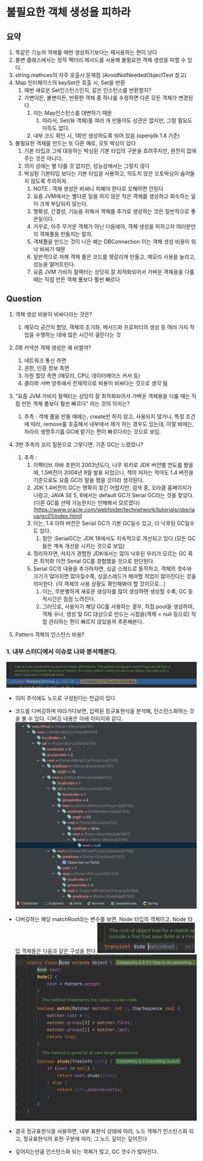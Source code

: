 # 불필요한 객체 생성을 피하라

## 요약
1. 똑같은 기능의 객체를 매번 생성하기보다는 재사용하는 편이 낫다
2. 불변 클래스에서는 정적 팩터리 메서드를 사용해 불필요한 객체 생성을 피할 수 있다.
3. string.mathces의 자주 호출시 문제점 (AvoidNotNeededObjectTest 참고)
4. Map 인터페이스의 keySet은 호출 시, Set을 반환
   1. 매번 새로운 Set인스턴스인지, 같은 인스턴스를 반환할지?
   2. 가변이든, 불변이든, 반환한 객체 중 하나를 수정하면 다른 모든 객체가 변경된다.
      1. 이는 Map인스턴스를 대변하기 때문
         1. 따라서, Set(뷰 객체)를 여러 개 만들어도 상관은 없지만, 그럴 필요도 이득도 없다.
      2. 내부 코드 확인 시, 1회만 생성하도록 되어 있음 (openjdk 1.8 기준)
5. 불필요한 객체를 만드는 또 다른 예로, 오토 박싱이 있다
   1. 기본 타입과 그에 대응하는 박싱된 기본 타입의 구분을 흐려주지만, 완전히 없애주는 것은 아니다.
   2. 의미 상에는 별 다를 것 없지만, 성능상에서는 그렇지 않다
   3. 박싱된 기본타입 보다는 기본 타입을 사용하고, 의도치 않은 오토박싱이 숨어들지 않도록 주의하자.
      1. NOTE : 객체 생성은 비싸니 피해야 한다로 오해하면 안된다
      2. 요즘 JVM에서는 별다른 일을 하지 않은 작은 객체를 생성하고 회수하는 일이 크게 부담되지 않는다. 
      3. 명확성, 간결성, 기능을 위해서 객체를 추가로 생성하는 것은 일반적으로 좋은일이다.
      4. 거꾸로, 아주 무거운 객체가 아닌 다음에야, 객체 생성을 피하고자 여러분만의 객체풀을 만들지는 말자.
      5. 객체풀을 만드는 것이 나은 예는 DBConnection 이는 객체 생성 비용이 워낙 비싸기 때문
      6. 일반적으로 자체 객체 풀은 코드를 헷갈리게 만들고, 메모리 사용을 늘리고, 성능을 떨어트린다.
      7. 요즘 JVM 가비지 컬렉터는 상당히 잘 최적화되어서 가벼운 객체용을 다룰 때는 직접 만든 객체 풀보다 훨씬 빠르다


## Question
1. 객체 생성 비용이 비싸다라는 것은?
   1. 메모리 공간의 할당, 객체의 초기화, 메서드와 프로퍼티의 생성 등 여러 가지 작업을 수행하는 데에 많은 시간이 걸린다는 것
2. DB 커넥션 객체 생성은 왜 비쌀까?
   1. 네트워크 통신 측면
   2. 권한, 인증 정보 측면
   3. 자원 할당 측면 (메모리, CPU, 데이터베이스 커서 등)
   4. 클라와 서버 양측에서 전체적으로 비용이 비싸다는 것으로 생각 됨
3. "요즘 JVM 가비지 컬렉터는 상당히 잘 최적화되어서 가벼운 객체용을 다룰 때는 직접 만든 객체 풀보다 훨씬 빠르다" 라는 것의 의미는?
   1. 추측 : 객체 풀을 만들 때에는, create만 하지 않고, 사용되지 않거나, 특정 조건에 따라, remove를 호출해서 내부에서 제거 하는 경우도 있는데, 이럴 바에는, 차라리 생명주기를 GC에 맡기는 편이 빠르다라는 것으로 보임.
4. 3번 추측의 꼬리 질문으로 그렇다면, 기존 GC는 느렸었나?
   1. 추측 :
      1. 이펙티브 자바 초판이 2003년도다, 나무 위키로 JDK 버전별 연도를 봤을 때, 1.5버전이 2004년 9월 발표 되었으니, 책의 저자는 적어도 1.4 버전을 기준으로도 요즘 GC라 말을 했을 것이라 생각된다.
      2. JDK 1.4버전의 GC는 명확히 찾긴 어렵지만, 검색 중, 오라클 홈페이지가 나왔고, JAVA SE 5, 6에서는 default GC가 Serial GC라는 것을 찾았다. (다른 GC를 선택 가능한지는 안해봐서 모르겠다) (https://www.oracle.com/webfolder/technetwork/tutorials/obe/java/gc01/index.html)
      3. 이는, 1.4 이하 버전은 Serial GC가 기본 GC일수 있고, 더 낙후된 GC일수도 있다.
         1. 첨언 :SerialGC는 JDK 18에서도 지속적으로 개선되고 있다.(모든 GC들은 계속 개선을 시키는 것으로 보임)
      4. 정리하자면, 저자가 경험한 JDK에서는 많이 낙후된 우리가 모르는 GC 혹은 최적화 이전 Serial GC를 경험했을 것으로 판단된다.
      5. Serial GC의 내용을 추가하자면, 싱글 스레드로 동작하고, 객체의 갯수와 크기가 많아지면 많아질수록, 싱글스레드가 해야할 작업이 많아진다는 것을 의미한다. (각 객체의 사용 상황도 확인해봐야 할 것이므로...)
         1. 이는, 무분별하게 새로운 생성자를 많이 생성하면 생성할 수록, GC 동작시간은 점점 느려진다.
         2. 그러므로, 사용자가 해당 GC를 사용하는 경우, 직접 pool을 생성하여, 객체 수나, 생성 및 GC 대상으로 만드는 시점을(객체 = null 등으로) 직접 관리하는 편이 빠르지 않았을까 추론해본다.

5. Pattern 객체의 인스턴스 비용?
### 1. 내부 스터디에서 이슈로 나와 분석해본다.
![패턴객체](pattern1.png "패턴객체 내부")
- 이미 주석에도 노드로 구성된다는 언급이 있다
- 코드를 디버깅하며 따라가다보면, 입력된 정규표현식을 분석해, 인스턴스화하는 것을 볼 수 있다. 디버깅 내용은 아래 이미지와 같다.
![패턴객체](pattern2.png "패턴객체 내부")
- 디버깅하는 해당 matchRoot라는 변수를 보면, Node 타입의 객체이고, Node 타입 객체들은 다음과 같은 구성을 한다
![패턴객체](pattern3.png "패턴객체 내부")
![패턴객체](pattern4.png "패턴객체 내부")

- 결국 정규표현식을 사용하면, 내부 표현식 상태에 따라, 노드 객체가 인스턴스화 되고, 정규표현식의 표현 구분에 따라, 그 노드 깊이는 깊어진다
- 깊어지는만큼 인스턴스화 되는 객체가 많고, GC 갯수가 많아진다.
